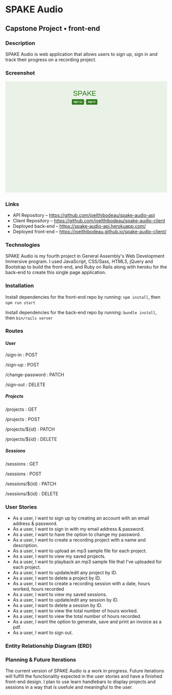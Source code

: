 # SPAKE Audio #

## Capstone Project • front-end ##

### Description ###

SPAKE Audio is web application that allows users to sign up, sign in and track
their progress on a recording project.

### Screenshot ###

![SPAKE Audio Wireframe](./images/spake-audio-ss.png)

### Links ###

* API Repository – https://github.com/joelthibodeau/spake-audio-api
* Client Repository – https://github.com/joelthibodeau/spake-audio-client
* Deployed back-end – https://spake-audio-api.herokuapp.com/
* Deployed front-end – https://joelthibodeau.github.io/spake-audio-client/

### Technologies ###

SPAKE Audio is my fourth project in General Assembly's Web Development Immersive
program. I used JavaScript, CSS/Sass, HTML5, jQuery and Bootstrap to build the
front-end, and Ruby on Rails along with heroku for the back-end to create this
single page application.

### Installation ###

Install dependencies for the front-end repo by running:
```npm install```, then
```npm run start```

Install dependencies for the back-end repo by running:
```bundle install```, then
```bin/rails server```

### Routes ###

#### User ####

/sign-in : POST

/sign-up : POST

/change-password : PATCH

/sign-out : DELETE

##### Projects #####

/projects : GET

/projects : POST

/projects/${id} : PATCH

/projects/${id} : DELETE

##### Sessions #####

/sessions : GET

/sessions : POST

/sessions/${id} : PATCH

/sessions/${id} : DELETE


### User Stories ###

* As a user, I want to sign up by creating an account with an email address & password.
* As a user, I want to sign in with my email address & password.
* As a user, I want to have the option to change my password.
* As a user, I want to create a recording project with a name and description.
* As a user, I want to upload an mp3 sample file for each project.
* As a user, I want to view my saved projects.
* As a user, I want to playback an mp3 sample file that I've uploaded for each project.
* As a user, I want to update/edit any project by ID.
* As a user, I want to delete a project by ID.
* As a user, I want to create a recording session with a date, hours worked, hours recorded
* As a user, I want to view my saved sessions.
* As a user, I want to update/edit any session by ID.
* As a user, I want to delete a session by ID.
* As a user, I want to view the total number of hours worked.
* As a user, I want to view the total number of hours recorded.
* As a user, I want the option to generate, save and print an invoice as a pdf.
* As a user, I want to sign out.

### Entity Relationship Diagram (ERD) ###

### Planning & Future Iterations ###

The current version of SPAKE Audio is a work in progress. Future iterations
will fulfill the functionality expected in the user stories and have a finished
front-end design. I plan to use learn handlebars to display projects and
sessions in a way that is usefule and meaningful to the user.

